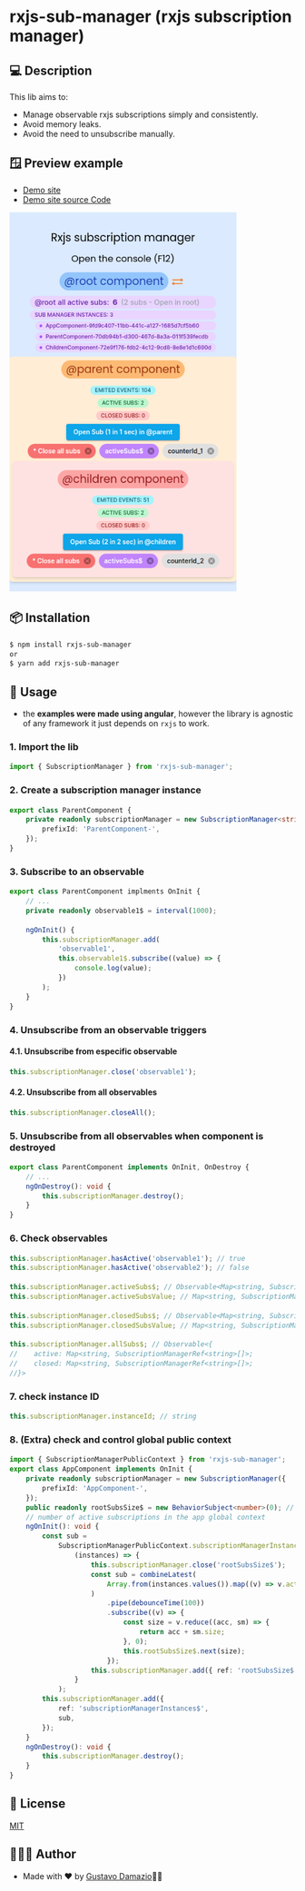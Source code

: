 # rxjs-sub-manager (rxjs subscription manager)

## 💻 Description

This lib aims to:

-   Manage observable rxjs subscriptions simply and consistently.
-   Avoid memory leaks.
-   Avoid the need to unsubscribe manually.

## 🪟 Preview example

-   [Demo site](https://rxjs-sub-manager.web.app/parent-child)
-   [Demo site source Code](https://github.com/gustavodamazio/rxjs-sub-manager-site.git)

<img src="https://raw.githubusercontent.com/gustavodamazio/rxjs-subscription-manager/main/docs/img/sub-manager-demo-site-screenshoot.png" alt="sub-manager-demo-site-screenshoot" width="400"/>

## 📦 Installation

```bash
$ npm install rxjs-sub-manager
or
$ yarn add rxjs-sub-manager
```

## 🚀 Usage

-   the **examples were made using angular**, however the library is agnostic of any framework it just depends on `rxjs` to work.

### 1. Import the lib

```typescript
import { SubscriptionManager } from 'rxjs-sub-manager';
```

### 2. Create a subscription manager instance

```typescript
export class ParentComponent {
    private readonly subscriptionManager = new SubscriptionManager<string>({
        prefixId: 'ParentComponent-',
    });
}
```

### 3. Subscribe to an observable

```typescript
export class ParentComponent implments OnInit {
    // ...
    private readonly observable1$ = interval(1000);

    ngOnInit() {
        this.subscriptionManager.add(
            'observable1',
            this.observable1$.subscribe((value) => {
                console.log(value);
            })
        );
    }
}
```

### 4. Unsubscribe from an observable triggers

#### 4.1. Unsubscribe from especific observable

```typescript
this.subscriptionManager.close('observable1');
```

#### 4.2. Unsubscribe from all observables

```typescript
this.subscriptionManager.closeAll();
```

### 5. Unsubscribe from all observables when component is destroyed

```typescript
export class ParentComponent implements OnInit, OnDestroy {
    // ...
    ngOnDestroy(): void {
        this.subscriptionManager.destroy();
    }
}
```

### 6. Check observables

```typescript
this.subscriptionManager.hasActive('observable1'); // true
this.subscriptionManager.hasActive('observable2'); // false

this.subscriptionManager.activeSubs$; // Observable<Map<string, SubscriptionManagerRef<string>[]>>;
this.subscriptionManager.activeSubsValue; // Map<string, SubscriptionManagerRef<string>[]>;

this.subscriptionManager.closedSubs$; // Observable<Map<string, SubscriptionManagerRef<string>[]>>;
this.subscriptionManager.closedSubsValue; // Map<string, SubscriptionManagerRef<string>[]>;

this.subscriptionManager.allSubs$; // Observable<{
//    active: Map<string, SubscriptionManagerRef<string>[]>;
//    closed: Map<string, SubscriptionManagerRef<string>[]>;
//}>
```

### 7. check instance ID

```typescript
this.subscriptionManager.instanceId; // string
```

### 8. (Extra) check and control global public context

```typescript
import { SubscriptionManagerPublicContext } from 'rxjs-sub-manager';
export class AppComponent implements OnInit {
    private readonly subscriptionManager = new SubscriptionManager({
        prefixId: 'AppComponent-',
    });
    public readonly rootSubsSize$ = new BehaviorSubject<number>(0); // <-- this is total
    // number of active subscriptions in the app global context
    ngOnInit(): void {
        const sub =
            SubscriptionManagerPublicContext.subscriptionManagerInstances.subscribe(
                (instances) => {
                    this.subscriptionManager.close('rootSubsSize$');
                    const sub = combineLatest(
                        Array.from(instances.values()).map((v) => v.activeSubs$)
                    )
                        .pipe(debounceTime(100))
                        .subscribe((v) => {
                            const size = v.reduce((acc, sm) => {
                                return acc + sm.size;
                            }, 0);
                            this.rootSubsSize$.next(size);
                        });
                    this.subscriptionManager.add({ ref: 'rootSubsSize$', sub });
                }
            );
        this.subscriptionManager.add({
            ref: 'subscriptionManagerInstances$',
            sub,
        });
    }
    ngOnDestroy(): void {
        this.subscriptionManager.destroy();
    }
}
```

## 📝 License

[MIT](LICENSE)

## 👨🏻‍💻 Author

-   Made with ❤️ by [Gustavo Damazio](https://github.com/gustavodamazio)👋🏻
